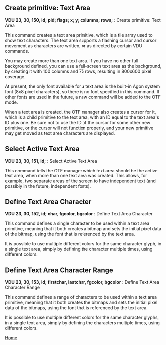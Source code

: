 ## Create primitive: Text Area
<b>VDU 23, 30, 150, id; pid; flags; x; y; columns; rows;</b> : Create primitive: Text Area

This command creates a text area primitive, which is a tile array
used to show text characters. The text area supports a flashing
cursor and cursor movement as characters are written, or as
directed by certain VDU commands.

You may create more than one text area. If you have no other full
background defined, you can use a full-screen text area as the
background, by creating it with 100 columns and 75 rows,
resulting in 800x600 pixel coverage.

At present, the only font available for a text area is the
built-in Agon system font (8x8 pixel characters), so there
is no font specified in this command. If other fonts are used
in the future, a new command will be added to the OTF mode.

When a text area is created, the OTF manager also creates a cursor
for it, which is a child primitive to the text area, with an ID
equal to the text area's ID plus one. Be sure not to use the ID
of the cursor for some other new primitive, or the cursor will
not function properly, and your new primitive may get moved
as text area characters are displayed.

## Select Active Text Area
<b>VDU 23, 30, 151, id;</b> : Select Active Text Area

This command tells the OTF manager which text area should be the
active text area, when more than one text area was created. This
allows, for example, two separate areas of the screen to have
independent text (and possibly in the future, independent fonts).

## Define Text Area Character
<b>VDU 23, 30, 152, id; char, fgcolor, bgcolor</b> : Define Text Area Character

This command defines a single character to be used within a text area
primitive, meaning that it both creates a bitmap and sets the
initial pixel data of the bitmap, using the font that is
referenced by the text area.

It is possible to use multiple different colors for the same
character glyph, in a single text area, simply by defining
the character multiple times, using different colors.

## Define Text Area Character Range
<b>VDU 23, 30, 153, id; firstchar, lastchar, fgcolor, bgcolor</b> : Define Text Area Character Range

This command defines a range of characters to be used within a text area
primitive, meaning that it both creates the bitmaps and sets the
initial pixel data of the bitmaps, using the font that is
referenced by the text area.

It is possible to use multiple different colors for the same
character glyphs, in a single text area, simply by defining
the characters multiple times, using different colors.

[Home](otf_mode.md)
